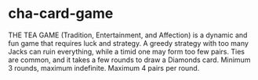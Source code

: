 # cha-card-game
THE TEA GAME (Tradition, Entertainment, and Affection) is a dynamic and fun game that requires luck and strategy. A greedy strategy with too many Jacks can ruin everything, while a timid one may form too few pairs. Ties are common, and it takes a few rounds to draw a Diamonds card. Minimum 3 rounds, maximum indefinite. Maximum 4 pairs per round.
